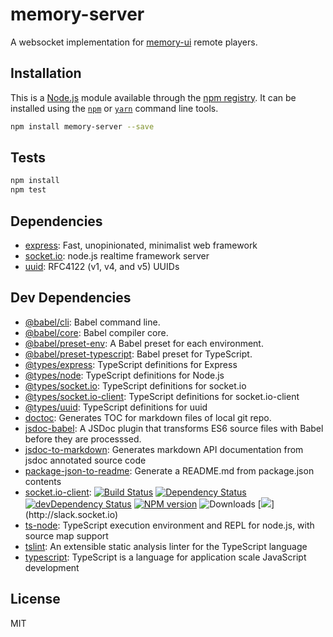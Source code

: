# memory-server

A websocket implementation for [memory-ui](https://github.com/jhkruse/memory-ui) remote players.

## Installation

This is a [Node.js](https://nodejs.org/) module available through the 
[npm registry](https://www.npmjs.com/). It can be installed using the 
[`npm`](https://docs.npmjs.com/getting-started/installing-npm-packages-locally)
or 
[`yarn`](https://yarnpkg.com/en/)
command line tools.

```sh
npm install memory-server --save
```

## Tests

```sh
npm install
npm test
```

## Dependencies

- [express](https://ghub.io/express): Fast, unopinionated, minimalist web framework
- [socket.io](https://ghub.io/socket.io): node.js realtime framework server
- [uuid](https://ghub.io/uuid): RFC4122 (v1, v4, and v5) UUIDs

## Dev Dependencies

- [@babel/cli](https://ghub.io/@babel/cli): Babel command line.
- [@babel/core](https://ghub.io/@babel/core): Babel compiler core.
- [@babel/preset-env](https://ghub.io/@babel/preset-env): A Babel preset for each environment.
- [@babel/preset-typescript](https://ghub.io/@babel/preset-typescript): Babel preset for TypeScript.
- [@types/express](https://ghub.io/@types/express): TypeScript definitions for Express
- [@types/node](https://ghub.io/@types/node): TypeScript definitions for Node.js
- [@types/socket.io](https://ghub.io/@types/socket.io): TypeScript definitions for socket.io
- [@types/socket.io-client](https://ghub.io/@types/socket.io-client): TypeScript definitions for socket.io-client
- [@types/uuid](https://ghub.io/@types/uuid): TypeScript definitions for uuid
- [doctoc](https://ghub.io/doctoc): Generates TOC for markdown files of local git repo.
- [jsdoc-babel](https://ghub.io/jsdoc-babel): A JSDoc plugin that transforms ES6 source files with Babel before they are processsed.
- [jsdoc-to-markdown](https://ghub.io/jsdoc-to-markdown): Generates markdown API documentation from jsdoc annotated source code
- [package-json-to-readme](https://ghub.io/package-json-to-readme): Generate a README.md from package.json contents
- [socket.io-client](https://ghub.io/socket.io-client): [![Build Status](https://secure.travis-ci.org/socketio/socket.io-client.svg?branch=master)](http://travis-ci.org/socketio/socket.io-client) [![Dependency Status](https://david-dm.org/socketio/socket.io-client.svg)](https://david-dm.org/socketio/socket.io-client) [![devDependency Status](https://david-dm.org/socketio/socket.io-client/dev-status.svg)](https://david-dm.org/socketio/socket.io-client#info=devDependencies) [![NPM version](https://badge.fury.io/js/socket.io-client.svg)](https://www.npmjs.com/package/socket.io-client) ![Downloads](http://img.shields.io/npm/dm/socket.io-client.svg?style=flat) [![](http://slack.socket.io/badge.svg?)](http://slack.socket.io)
- [ts-node](https://ghub.io/ts-node): TypeScript execution environment and REPL for node.js, with source map support
- [tslint](https://ghub.io/tslint): An extensible static analysis linter for the TypeScript language
- [typescript](https://ghub.io/typescript): TypeScript is a language for application scale JavaScript development

## License

MIT
